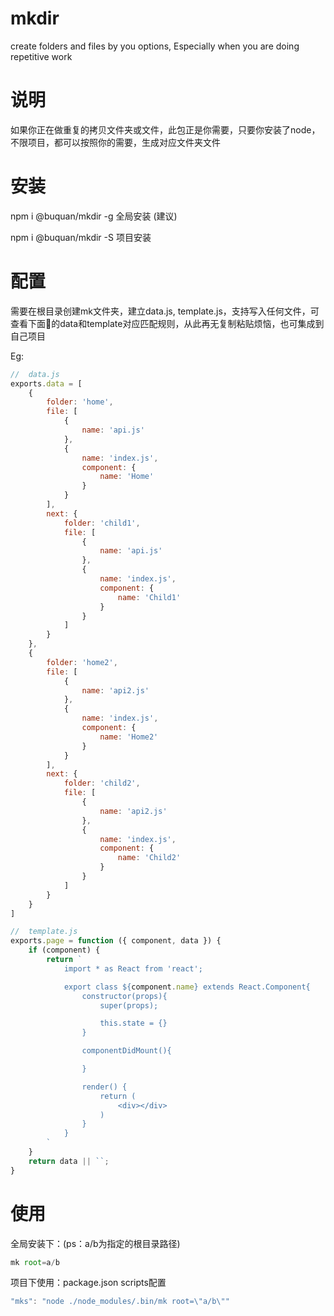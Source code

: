 # mkdir

create folders and files by you options, Especially when you are doing repetitive work

# 说明

如果你正在做重复的拷贝文件夹或文件，此包正是你需要，只要你安装了node，不限项目，都可以按照你的需要，生成对应文件夹文件

# 安装

npm i @buquan/mkdir -g 全局安装 (建议)

npm i @buquan/mkdir -S 项目安装

# 配置

需要在根目录创建mk文件夹，建立data.js, template.js，支持写入任何文件，可查看下面🌰的data和template对应匹配规则，从此再无复制粘贴烦恼，也可集成到自己项目

Eg: 

```javascript
//  data.js
exports.data = [
    {
        folder: 'home',
        file: [
            {
                name: 'api.js'
            },
            {
                name: 'index.js',
                component: {
                    name: 'Home'
                }
            }
        ],
        next: {
            folder: 'child1',
            file: [
                {
                    name: 'api.js'
                },
                {
                    name: 'index.js',
                    component: {
                        name: 'Child1'
                    }
                }
            ]
        }
    },
    {
        folder: 'home2',
        file: [
            {
                name: 'api2.js'
            },
            {
                name: 'index.js',
                component: {
                    name: 'Home2'
                }
            }
        ],
        next: {
            folder: 'child2',
            file: [
                {
                    name: 'api2.js'
                },
                {
                    name: 'index.js',
                    component: {
                        name: 'Child2'
                    }
                }
            ]
        }
    }
]
```

```javascript
//  template.js
exports.page = function ({ component, data }) {
    if (component) {
        return `
            import * as React from 'react';

            export class ${component.name} extends React.Component{
                constructor(props){
                    super(props);

                    this.state = {}
                }

                componentDidMount(){

                }

                render() {
                    return (
                        <div></div>
                    )
                }
            }
        `
    }
    return data || ``;
}
```

# 使用

 全局安装下：(ps：a/b为指定的根目录路径)

```js
mk root=a/b
```



 项目下使用：package.json scripts配置 

```js
"mks": "node ./node_modules/.bin/mk root=\"a/b\"" 
```



